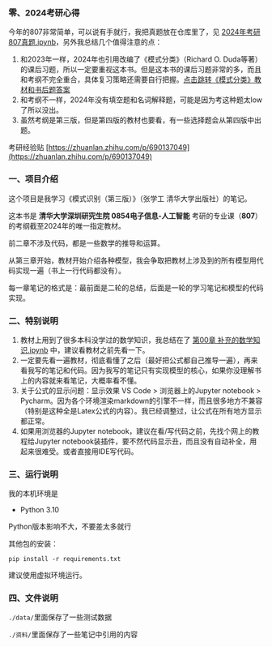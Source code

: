 ### 零、2024考研心得

今年的807非常简单，可以说有手就行，我把真题放在仓库里了，见 [2024年考研807真题.ipynb](./2024年考研807真题.ipynb)，另外我总结几个值得注意的点：

1. 和2023年一样，2024年也引用改编了《模式分类》（Richard O. Duda等著）的课后习题，所以一定要重视这本书。但是这本书的课后习题非常的多，而且和考纲不完全重合，具体复习策略还需要自行把握。[点击跳转《模式分类》教材和书后题答案](https://github.com/kingloon/EBooks/tree/master/Pattern%20Classification)
2. 和考纲不一样，2024年没有填空题和名词解释题，可能是因为考这种题太low了所以没出。
3. 虽然考纲是第三版，但是第四版的教材也要看，有一些选择题会从第四版中出题。

考研经验贴 [https://zhuanlan.zhihu.com/p/690137049](https://zhuanlan.zhihu.com/p/690137049)

### 一、项目介绍

这个项目是我学习《模式识别（第三版）》（张学工 清华大学出版社）的笔记。

这本书是 **清华大学深圳研究生院 0854电子信息-人工智能** 考研的专业课（**807**）的考纲截至2024年的唯一指定教材。

前二章不涉及代码，都是一些数学的推导和运算。

从第三章开始，教材开始介绍各种模型，我会争取把教材上涉及到的所有模型用代码实现一遍（书上一行代码都没有）。

每一章笔记的格式是：最前面是二轮的总结，后面是一轮的学习笔记和模型的代码实现。

### 二、特别说明

1. 教材上用到了很多本科没学过的数学知识，我总结在了 [第00章 补充的数学知识.ipynb](./第00章%20补充的数学知识.ipynb) 中，建议看教材之前先看一下。
2. 一定要先看一遍教材，彻底看懂了之后（最好把公式都自己推导一遍），再来看我写的笔记和代码。因为我写的笔记只有实现模型的核心，如果你没理解书上的内容就来看笔记，大概率看不懂。
3. 关于公式的显示问题：显示效果 VS Code > 浏览器上的Jupyter notebook > Pycharm。因为各个环境渲染markdown的引擎不一样，而且很多地方不兼容（特别是这种全是Latex公式的内容）。我已经调整过，让公式在所有地方显示都正常。
4. 如果用浏览器的Jupyter notebook，建议在看/写代码之前，先找个网上的教程给Jupyter notebook装插件，要不然代码显示丑，而且没有自动补全，用起来很难受。或者直接用IDE写代码。

### 三、运行说明

我的本机环境是

+ Python 3.10

Python版本影响不大，不要差太多就行

其他包的安装：

`pip install -r requirements.txt`

建议使用虚拟环境运行。

### 四、文件说明

`./data/`里面保存了一些测试数据

`./资料/`里面保存了一些笔记中引用的内容
